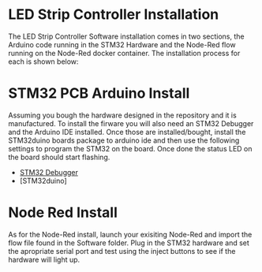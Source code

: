 # LED Strip Controller Installation

The LED Strip Controller Software installation comes in two sections, the Arduino code running in the STM32 Hardware and the Node-Red flow running on the Node-Red docker container. The installation process for each is shown below:

# STM32 PCB Arduino Install

Assuming you bough the hardware designed in the repository and it is manufactured. To install the firware you will also need an STM32 Debugger and the Arduino IDE installed. Once those are installed/bought, install the STM32duino boards package to arduino ide and then use the following settings to program the STM32 on the board. Once done the status LED on the board should start flashing.

- [STM32 Debugger]()
- [STM32duino]

# Node Red Install

As for the Node-Red install, launch your exisiting Node-Red and import the flow file found in the Software folder. Plug in the STM32 hardware and set the apropriate serial port and test using the inject buttons to see if the hardware will light up.